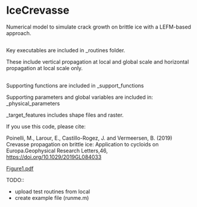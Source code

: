 # IceCrevasse

Numerical model to simulate crack growth on brittle ice with a LEFM-based approach.

##
Key executables are included in _routines folder. 

These include vertical propagation at local and global scale and horizontal propagation at local scale only.

##
Supporting functions are included in _support_functions

Supporting parameters and global variables are included in: _physical_parameters 


_target_features includes shape files and raster.

If you use this code, please cite:

Poinelli, M., Larour, E., Castillo-Rogez, J. and Vermeersen, B. (2019) Crevasse propagation on brittle ice: Application to cycloids on Europa.Geophysical Research Letters,46, https://doi.org/10.1029/2019GL084033

[Figure1.pdf](https://github.com/MPoinelli/IceCrevasse/files/8460756/Figure1.pdf)



TODO::
- upload test routines from local
- create example file (runme.m)
